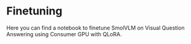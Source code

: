 # Finetuning

Here you can find a notebook to finetune SmolVLM on Visual Question Answering using Consumer GPU with QLoRA.